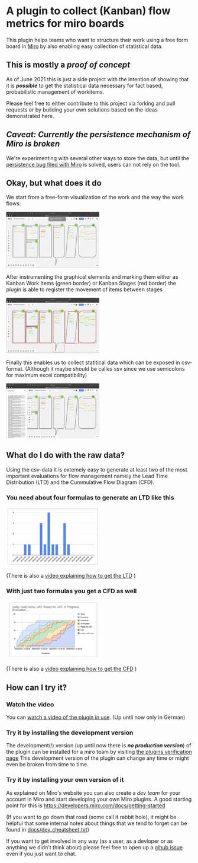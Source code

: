 # A plugin to collect (Kanban) flow metrics for miro boards

This plugin helps teams who want to structure their work using a free form 
board in [Miro](https://miro.com/) by also enabling easy collection of 
statistical data. 

## This is mostly a _proof of concept_

As of June 2021 this is just a side project with the intention of showing that
it is _**possible**_ to get the statistical data necessary for fact based,
probabilistic management of workitems.

Please feel free to either contribute to this project via forking and pull requests or by building your own solutions based on the ideas demonstrated here.

## _**Caveat: Currently the persistence mechanism of Miro is broken**_

We're experimenting with several other ways to store the data, but until the
[persistence bug filed with
Miro](https://community.miro.com/developer-platform-and-apis-57/metadata-updated-are-not-persistent-4761)
is solved, users can not rely on the tool.

## Okay, but what does it do
We start from a free-form visualization of the work and the way the work flows:

<img src="./docs/images/flowmetrics-testboard.jpg" alt="Screenshot of a board" width="50%">

After instrumenting the graphical elements and marking them either as Kanban Work Items (green border) or Kanban Stages (red border) the plugin is able to register the movement of items between stages

<img src="./docs/images/flowmetrics-kanban-items-highlighted.jpg" alt="Screenshot of highlighted items" width="50%">

Finally this enables us to collect statitical data which can be exposed in csv-format. (Although it maybe should be calles ssv since we use semicolons for maximum excel compatibility)

<img src="./docs/images/flowmetrics-showing-data.jpg" alt="Screenshot of exposed flow-data" width="50%">

## What do I do with the raw data?
Using the csv-data it is extemely easy to generate at least two of the most important evaluations for flow management namely the Lead Time Distribution (LTD) and the Cummulative Flow Diagram (CFD).

###  You need about four formulas to generate an LTD like this

<img src="./docs/images/flowmetrics-ltd.jpg" alt="A lead time distribution in Google Sheets" width="50%">

(There is also a [video explaining how to get the LTD](https://youtu.be/yzTEHlVWCoQ) )

### With just two formulas you get a CFD as well

<img src="./docs/images/flowmetrics-cfd.jpg" alt="A CFD genrated from sample data" width="50%">

(There is also a [video explaining how to get the CFD](https://youtu.be/TmJg6CwUu64) )

## How can I try it?

### Watch the video
You can [watch a video of the plugin in use](https://youtu.be/2xiKMR-zCX4). (Up until now only in German)

### Try it by installing the development version
The development(!) version (up until now there is **_no production version_**) of the plugin can be installed for a miro team by visiting [the plugins verification page](https://miro.com/oauth/authorize/?response_type=code&client_id=3074457348136685529&redirect_uri=https%3A%2F%2Fmiroplugins.devisive.de%2Fflowmetrics%2Fsuccess.php) This development version of the plugin can change any time or might even be broken from time to time. 

### Try it by installing your own version of it
As explained on Miro's website you can also create a _dev team_ for your account in Miro and start developing your own Miro plugins. A good starting point for this is https://developers.miro.com/docs/getting-started

(If you want to go down that road (some call it rabbit hole), it might be helpful that some internal notes about things that we tend to forget can be found in [docs/dev_cheatsheet.txt](docs/dev_cheatsheet.txt))

If you want to get involved in any way (as a user, as a devloper or as anything we didn't think about) please feel free to open up a [gihub issue](https://github.com/MichaelMahlberg/mirometrics/issues/new) even if you just want to chat.